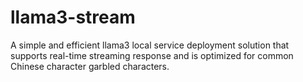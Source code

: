 # llama3-stream
A simple and efficient llama3 local service deployment solution that supports real-time streaming response and is optimized for common Chinese character garbled characters.
